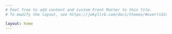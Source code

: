 ```yaml
---
# Feel free to add content and custom Front Matter to this file.
# To modify the layout, see https://jekyllrb.com/docs/themes/#overriding-theme-defaults

layout: home
---
```

<link href="https://fonts.googleapis.com/css?family=Ubuntu+Mono" rel="stylesheet">
